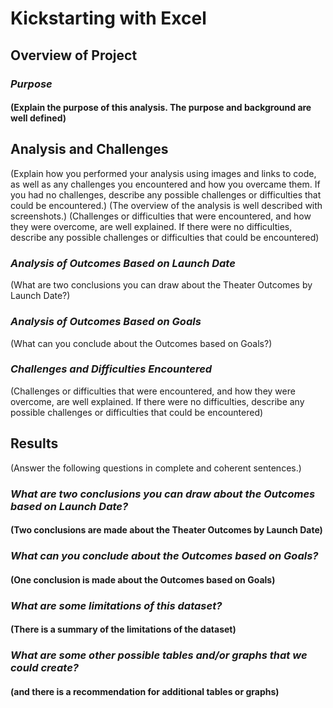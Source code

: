# Kickstarting with Excel
## Overview of Project
### *Purpose*
#### (Explain the purpose of this analysis. The purpose and background are well defined)
##
## Analysis and Challenges 
(Explain how you performed your analysis using images and links to code, as well as any challenges you encountered and how you overcame them. If you had no challenges, describe any possible challenges or difficulties that could be encountered.) 
(The overview of the analysis is well described with screenshots.)
(Challenges or difficulties that were encountered, and how they were overcome, are well explained. If there were no difficulties, describe any possible challenges or difficulties that could be encountered)
#### 
### *Analysis of Outcomes Based on Launch Date*
(What are two conclusions you can draw about the Theater Outcomes by Launch Date?)
#### 
### *Analysis of Outcomes Based on Goals*
(What can you conclude about the Outcomes based on Goals?)
#### 
### *Challenges and Difficulties Encountered*
(Challenges or difficulties that were encountered, and how they were overcome, are well explained. If there were no difficulties, describe any possible challenges or difficulties that could be encountered)
#### 
##
## Results 
(Answer the following questions in complete and coherent sentences.)
### *What are two conclusions you can draw about the Outcomes based on Launch Date?*
#### (Two conclusions are made about the Theater Outcomes by Launch Date)
####
### *What can you conclude about the Outcomes based on Goals?* 
#### (One conclusion is made about the Outcomes based on Goals)
####
### *What are some limitations of this dataset?* 
#### (There is a summary of the limitations of the dataset)
####
### *What are some other possible tables and/or graphs that we could create?* 
#### (and there is a recommendation for additional tables or graphs)
